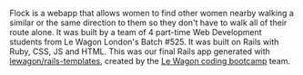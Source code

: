 Flock is a webapp that allows women to find other women nearby walking a similar or the same direction to them so they don't have to walk all of their route alone. 
It was built by a team of 4 part-time Web Development students from Le Wagon London's Batch #525. It was built on Rails with Ruby, CSS, JS and HTML. This was our final Rails app generated with [lewagon/rails-templates](https://github.com/lewagon/rails-templates), created by the [Le Wagon coding bootcamp](https://www.lewagon.com) team.
